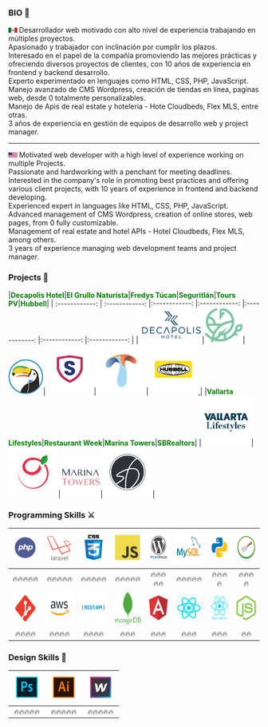 ### BIO 🤖

<img src='https://raw.githubusercontent.com/cloudxyz/cloudxyz/master/flags/mx.png' height='10px' > Desarrollador web motivado con alto nivel de experiencia trabajando en múltiples proyectos.<br/>
Apasionado y trabajador con inclinación por cumplir los plazos.<br/>
Interesado en el papel de la compañía promoviendo las mejores prácticas y ofreciendo diversos proyectos de clientes, con 10 años de experiencia en frontend y backend desarrollo.<br/>
Experto experimentado en lenguajes como HTML, CSS, PHP, JavaScript.<br/>
Manejo avanzado de CMS Wordpress, creación de tiendas en línea, paginas web, desde 0 totalmente personalizables.<br/>
Manejo de Apis de real estate y hoteleria - Hote Cloudbeds, Flex MLS, entre otras.<br/>
3 años de experiencia en gestión de equipos de desarrollo web y project manager.

------------

<img src='https://raw.githubusercontent.com/cloudxyz/cloudxyz/master/flags/usa.png' height='10px' > Motivated web developer with a high level of experience working on multiple Projects.<br/>
Passionate and hardworking with a penchant for meeting deadlines.<br/>
Interested in the company's role in promoting best practices and offering various client projects, with 10 years of experience in frontend and backend developing.<br/>
Experienced expert in languages like HTML, CSS, PHP, JavaScript.<br/>
Advanced management of CMS Wordpress, creation of online stores, web pages, from 0 fully customizable.<br/>
Management of real estate and hotel APIs - Hotel Cloudbeds, Flex MLS, among others.<br/>
3 years of experience managing web development teams and project manager.

### Projects 🚀
|<span style="color:green"><strong>Decapolis Hotel</strong></span>|<span style="color:green"><strong>El Grullo Naturista</strong></span>|<span style="color:green"><strong>Fredys Túcan</strong></span>|<span style="color:green"><strong>Seguritlán</strong></span>|<span style="color:green"><strong>Tours PV</strong></span>|<span style="color:green"><strong>Hubbell</strong></span>|
| :------------: | :------------: |:------------: |:------------: |:------------: |:------------: |:------------: |
|<a href="https://decapolishotel.com/"><img src='https://raw.githubusercontent.com/cloudxyz/cloudxyz/master/portfolio/decapolis.png' height='70px' ></a>|<a href="https://www.elgrullonaturista.com.mx/"><img src='https://raw.githubusercontent.com/cloudxyz/cloudxyz/master/portfolio/grullo.png' height='70px' ></a>|<a href="https://fredystucan.com/"><img src='https://raw.githubusercontent.com/cloudxyz/cloudxyz/master/portfolio/fredys.png' height='70px' ></a>|<a href="https://www.seguritlan.com/"><img src='https://raw.githubusercontent.com/cloudxyz/cloudxyz/master/portfolio/seguritlan.png' height='100px' ></a>|<a href="https://toursenpuertovallarta.com/"><img src='https://raw.githubusercontent.com/cloudxyz/cloudxyz/master/portfolio/tours.png' height='100px' ></a>|<a href="http://hubbellmexico.web-club.es/"><img src='https://raw.githubusercontent.com/cloudxyz/cloudxyz/master/portfolio/hubbell.png' height='100px'> </a>|
|<span style="color:green"><strong>Vallarta Lifestyles</strong></span>|<span style="color:green"><strong>Restaurant Week</strong></span>|<span style="color:green"><strong>Marina Towers</strong></span>|<span style="color:green"><strong>SBRealtors</strong></span>|
|<a href="https://vallartalifestyles.com/"><img src='https://raw.githubusercontent.com/cloudxyz/cloudxyz/master/portfolio/vl.png' height='100px' ></a>|<a href="https://restaurantweekpv.com/"><img src='https://raw.githubusercontent.com/cloudxyz/cloudxyz/master/portfolio/rw.png' height='100px' ></a>|<a href="https://marinatowers.mx/"><img src='https://raw.githubusercontent.com/cloudxyz/cloudxyz/master/portfolio/mt.png' height='80px' ></a>|<a href="https://sbrealtors.mx/"><img src='https://raw.githubusercontent.com/cloudxyz/cloudxyz/master/portfolio/sb.png' height='100px' ></a>|
### Programming Skills ⚔️
|<img src='https://raw.githubusercontent.com/cloudxyz/cloudxyz/master/skills/php.png' height='50px' >|<img src='https://raw.githubusercontent.com/cloudxyz/cloudxyz/master/skills/laravel.png' height='60px'>|<img src='https://raw.githubusercontent.com/cloudxyz/cloudxyz/master/skills/css.png' height='50px'>|<img src='https://raw.githubusercontent.com/cloudxyz/cloudxyz/master/skills/javascript.jpg' height='50px'>|<img src='https://raw.githubusercontent.com/cloudxyz/cloudxyz/master/skills/wordpress.png' height='50px'>|<img src='https://raw.githubusercontent.com/cloudxyz/cloudxyz/master/skills/mysql.png' height='70px'>|<img src='https://raw.githubusercontent.com/cloudxyz/cloudxyz/master/skills/python.png' height='50px' >|<img src='https://raw.githubusercontent.com/cloudxyz/cloudxyz/master/skills/scrapy.png' height='50px'>|
| :------------: | :------------: |:------------: |:------------: |:------------: |:------------: |:------------: |:------------: |
|🔥🔥🔥🔥🔥|🔥🔥🔥🔥🔥|🔥🔥🔥🔥🔥|🔥🔥🔥🔥🔥|🔥🔥🔥🔥🔥|🔥🔥🔥🔥🔥|🔥🔥🔥🔥|🔥🔥🔥🔥|
|<img src='https://raw.githubusercontent.com/cloudxyz/cloudxyz/master/skills/git.png' height='70px'>|<img src='https://raw.githubusercontent.com/cloudxyz/cloudxyz/master/skills/aws.png' height='70px'>|<img src='https://raw.githubusercontent.com/cloudxyz/cloudxyz/master/skills/apirest.png' height='70px'>|<img src='https://raw.githubusercontent.com/cloudxyz/cloudxyz/master/skills/mongo.png' height='70px' >|<img src='https://raw.githubusercontent.com/cloudxyz/cloudxyz/master/skills/angular.png' height='50px'>|<img src='https://raw.githubusercontent.com/cloudxyz/cloudxyz/master/skills/react.png' height='50px'>|<img src='https://raw.githubusercontent.com/cloudxyz/cloudxyz/master/skills/reactnative.png' height='50px'>|<img src='https://raw.githubusercontent.com/cloudxyz/cloudxyz/master/skills/nodejs.png' height='50px' >|
|🔥🔥🔥🔥|🔥🔥🔥🔥|🔥🔥🔥🔥|🔥🔥🔥|🔥🔥🔥|🔥🔥🔥|🔥🔥🔥|🔥🔥|

### Design Skills 🎨
|<img src='https://raw.githubusercontent.com/cloudxyz/cloudxyz/master/skills/photoshop.png' height='60px' >|<img src='https://raw.githubusercontent.com/cloudxyz/cloudxyz/master/skills/illustrator.png' height='60px'>|<img src='https://raw.githubusercontent.com/cloudxyz/cloudxyz/master/skills/webflow.png' height='60px'>|
| :------------: | :------------: |:------------: |
|🔥🔥🔥🔥🔥|🔥🔥🔥🔥🔥|🔥🔥🔥🔥🔥|
